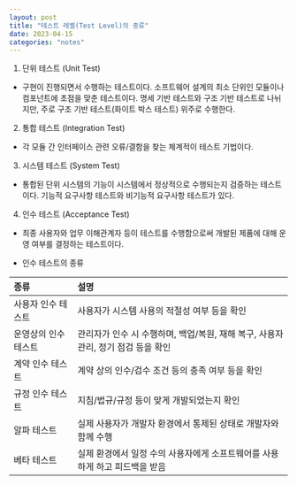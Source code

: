 ```yaml
---
layout: post
title: "테스트 레벨(Test Level)의 종류"
date: 2023-04-15
categories: "notes"
---
```


1. 단위 테스트 (Unit Test)

- 구현이 진행되면서 수행하는 테스트이다. 소프트웨어 설계의 최소 단위인 모듈이나 컴포넌트에 초점을 맞춘 테스트이다.
명세 기반 테스트와 구조 기반 테스트로 나뉘지만, 주로 구조 기반 테스트(화이트 박스 테스트) 위주로 수행한다.

2. 통합 테스트 (Integration Test)

- 각 모듈 간 인터페이스 관련 오류/결함을 찾는 체계적이 테스트 기법이다.

3. 시스템 테스트 (System Test)

- 통합된 단위 시스템의 기능이 시스템에서 정상적으로 수행되는지 검증하는 테스트이다.
기능적 요구사항 테스트와 비기능적 요구사항 테스트가 있다.

4. 인수 테스트 (Acceptance Test)

- 최종 사용자와 업무 이해관계자 등이 테스트를 수행함으로써 개발된 제품에 대해 운영 여부를 결정하는 테스트이다.

* 인수 테스트의 종류

| 종류 | 설명 |
| :-- | :-- |
| 사용자 인수 테스트 | 사용자가 시스템 사용의 적절성 여부 등을 확인 |
| 운영상의 인수 테스트 | 관리자가 인수 시 수행하며, 백업/복원, 재해 복구, 사용자 관리, 정기 점검 등을 확인 |
| 계약 인수 테스트 | 계약 상의 인수/검수 조건 등의 충족 여부 등을 확인 |
| 규정 인수 테스트 | 지침/법규/규정 등이 맞게 개발되었는지 확인 |
| 알파 테스트 | 실제 사용자가 개발자 환경에서 통제된 상태로 개발자와 함께 수행 |
| 베타 테스트 | 실제 환경에서 일정 수의 사용자에게 소프트웨어를 사용하게 하고 피드백을 받음 |
